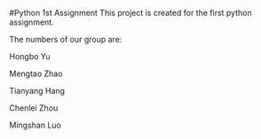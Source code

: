 #Python 1st Assignment
This project is created for the first python assignment.

The numbers of our group are:

Hongbo Yu

Mengtao Zhao

Tianyang Hang

Chenlei Zhou

Mingshan Luo


